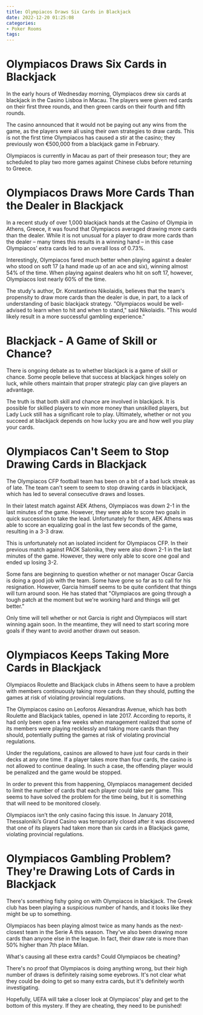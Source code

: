 ```yaml
---
title: Olympiacos Draws Six Cards in Blackjack
date: 2022-12-20 01:25:08
categories:
- Poker Rooms
tags:
---
```



#  Olympiacos Draws Six Cards in Blackjack

In the early hours of Wednesday morning, Olympiacos drew six cards at blackjack in the Casino Lisboa in Macau. The players were given red cards on their first three rounds, and then green cards on their fourth and fifth rounds.

The casino announced that it would not be paying out any wins from the game, as the players were all using their own strategies to draw cards. This is not the first time Olympiacos has caused a stir at the casino; they previously won €500,000 from a blackjack game in February.

Olympiacos is currently in Macau as part of their preseason tour; they are scheduled to play two more games against Chinese clubs before returning to Greece.

#  Olympiacos Draws More Cards Than the Dealer in Blackjack

In a recent study of over 1,000 blackjack hands at the Casino of Olympia in Athens, Greece, it was found that Olympiacos averaged drawing more cards than the dealer. While it is not unusual for a player to draw more cards than the dealer – many times this results in a winning hand – in this case Olympiacos' extra cards led to an overall loss of 0.73%.

Interestingly, Olympiacos fared much better when playing against a dealer who stood on soft 17 (a hand made up of an ace and six), winning almost 54% of the time. When playing against dealers who hit on soft 17, however, Olympiacos lost nearly 60% of the time.

The study's author, Dr. Konstantinos Nikolaidis, believes that the team's propensity to draw more cards than the dealer is due, in part, to a lack of understanding of basic blackjack strategy. "Olympiacos would be well-advised to learn when to hit and when to stand," said Nikolaidis. "This would likely result in a more successful gambling experience."

# Blackjack - A Game of Skill or Chance?

There is ongoing debate as to whether blackjack is a game of skill or chance. Some people believe that success at blackjack hinges solely on luck, while others maintain that proper strategic play can give players an advantage.

The truth is that both skill and chance are involved in blackjack. It is possible for skilled players to win more money than unskilled players, but Lady Luck still has a significant role to play. Ultimately, whether or not you succeed at blackjack depends on how lucky you are and how well you play your cards.

#  Olympiacos Can't Seem to Stop Drawing Cards in Blackjack

The Olympiacos CFP football team has been on a bit of a bad luck streak as of late. The team can't seem to seem to stop drawing cards in blackjack, which has led to several consecutive draws and losses.

In their latest match against AEK Athens, Olympiacos was down 2-1 in the last minutes of the game. However, they were able to score two goals in quick succession to take the lead. Unfortunately for them, AEK Athens was able to score an equalizing goal in the last few seconds of the game, resulting in a 3-3 draw.

This is unfortunately not an isolated incident for Olympiacos CFP. In their previous match against PAOK Salonika, they were also down 2-1 in the last minutes of the game. However, they were only able to score one goal and ended up losing 3-2.

Some fans are beginning to question whether or not manager Oscar Garcia is doing a good job with the team. Some have gone so far as to call for his resignation. However, Garcia himself seems to be quite confident that things will turn around soon. He has stated that "Olympiacos are going through a tough patch at the moment but we're working hard and things will get better."

Only time will tell whether or not Garcia is right and Olympiacos will start winning again soon. In the meantime, they will need to start scoring more goals if they want to avoid another drawn out season.

#  Olympiacos Keeps Taking More Cards in Blackjack

Olympiacos Roulette and Blackjack clubs in Athens seem to have a problem with members continuously taking more cards than they should, putting the games at risk of violating provincial regulations.

The Olympiacos casino on Leoforos Alexandras Avenue, which has both Roulette and Blackjack tables, opened in late 2017. According to reports, it had only been open a few weeks when management realized that some of its members were playing recklessly and taking more cards than they should, potentially putting the games at risk of violating provincial regulations.

Under the regulations, casinos are allowed to have just four cards in their decks at any one time. If a player takes more than four cards, the casino is not allowed to continue dealing. In such a case, the offending player would be penalized and the game would be stopped.

In order to prevent this from happening, Olympiacos management decided to limit the number of cards that each player could take per game. This seems to have solved the problem for the time being, but it is something that will need to be monitored closely.

Olympiacos isn’t the only casino facing this issue. In January 2018, Thessaloniki’s Grand Casino was temporarily closed after it was discovered that one of its players had taken more than six cards in a Blackjack game, violating provincial regulations.

#  Olympiacos Gambling Problem? They're Drawing Lots of Cards in Blackjack

​There's something fishy going on with Olympiacos in blackjack. The Greek club has been playing a suspicious number of hands, and it looks like they might be up to something.

​Olympiacos has been playing almost twice as many hands as the next-closest team in the Serie A this season. They've also been drawing more cards than anyone else in the league. In fact, their draw rate is more than 50% higher than 7th place Milan.

​What's causing all these extra cards? Could Olympiacos be cheating?

There's no proof that Olympiacos is doing anything wrong, but their high number of draws is definitely raising some eyebrows. It's not clear what they could be doing to get so many extra cards, but it's definitely worth investigating.

​Hopefully, UEFA will take a closer look at Olympiacos' play and get to the bottom of this mystery. If they are cheating, they need to be punished!